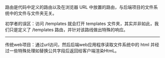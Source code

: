 路由是代码中定义的路由以及在浏览器 URL 中放置的路由，与后端项目的文件系统中的文件与文件夹无关。

初学者的误区：访问 /templates 就会打开 templates 文件夹，其实并非如此，我们只是定义了 /templates 路由，并针对该路线做出特殊的响应。

----

传统web项目：通过url访问，然后后端web应用程序读取文件系统中的 html 并经过一些特殊处理如替换公共字段后返回给客户端渲染HtmL。